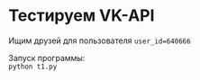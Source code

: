 # Тестируем VK-API

Ищим друзей для пользователя `user_id=640666`

Запуск программы:  
 ```python t1.py```
